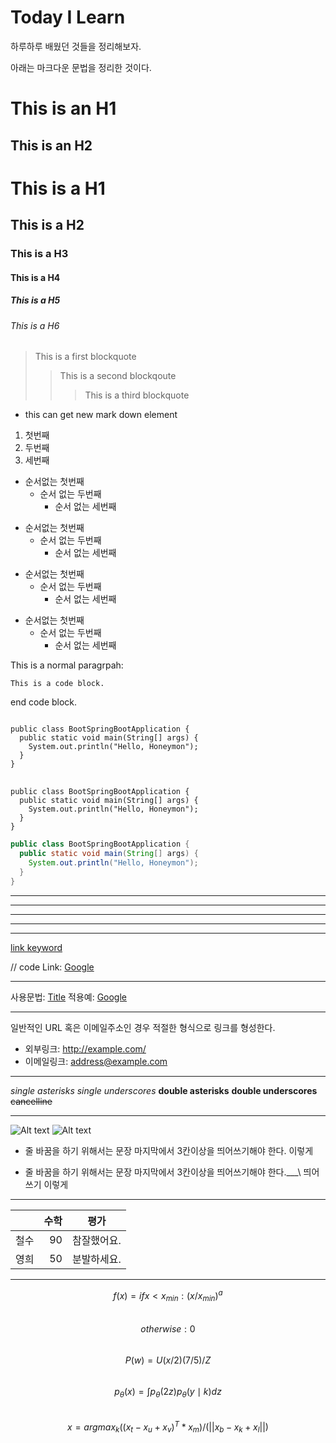 # Today I Learn

하루하루 배웠던 것들을 정리해보자.

아래는 마크다운 문법을 정리한 것이다.

This is an H1
=============

This is an H2
-------------

# This is a H1
## This is a H2
### This is a H3
#### This is a H4
##### This is a H5
###### This is a H6

> This is a first blockquote
>> This is a second blockqoute
>>> This is a third blockquote
- this can get new mark down element


1. 첫번째
2. 두번째
3. 세번째

* 순서없는 첫번째
    * 순서 없는 두번째
        * 순서 없는 세번째

+ 순서없는 첫번째
    + 순서 없는 두번째
        + 순서 없는 세번째

- 순서없는 첫번째
    - 순서 없는 두번째
        - 순서 없는 세번째


* 순서없는 첫번째
    + 순서 없는 두번째
        - 순서 없는 세번째


This is a normal paragrpah:

    This is a code block.

end code block.

<pre>
<code>
public class BootSpringBootApplication {
  public static void main(String[] args) {
    System.out.println("Hello, Honeymon");
  }
}
</code>
</pre>

```
public class BootSpringBootApplication {
  public static void main(String[] args) {
    System.out.println("Hello, Honeymon");
  }
}
```


```java
public class BootSpringBootApplication {
  public static void main(String[] args) {
    System.out.println("Hello, Honeymon");
  }
}
```

* * *

***

*****

- - -

---------------------------------------


[link keyword][id]

[id]: URL "Optional Title here"

// code
Link: [Google][googlelink]

[googlelink]: https://google.com "Go google"

---------------------------------------

사용문법: [Title](link)
적용예: [Google](https://google.com, "google link")

---------------------------------------
일반적인 URL 혹은 이메일주소인 경우 적절한 형식으로 링크를 형성한다.

* 외부링크: <http://example.com/>
* 이메일링크: <address@example.com>

---------------------------------------
*single asterisks*
_single underscores_
**double asterisks**
__double underscores__
~~cancelline~~

---------------------------------------
![Alt text](/path/to/img.jpg)
![Alt text](/path/to/img.jpg "Optional title")

* 줄 바꿈을 하기 위해서는 문장 마지막에서 3칸이상을 띄어쓰기해야 한다. 
이렇게

* 줄 바꿈을 하기 위해서는 문장 마지막에서 3칸이상을 띄어쓰기해야 한다.___\\ 띄어쓰기
이렇게


-------------------------

|                  | 수학                        | 평가              |  
|:--- | ---: | :---: |  
| 철수             | 90            | 참잘했어요. |  
| 영희           | 50            | 분발하세요. |


-------------------
$$f(x)= if x < x_{min} : (x/x_{min})^a$$  
$$otherwise : 0$$  
$$P(w)=U(x/2)(7/5)/Z$$  
$$p_{\theta}(x) = \int p_{\theta}(2z)p_{\theta}(y\mid k)dz$$  
$$x = argmax_k((x_t-x_u+x_v)^T*x_m)/(||x_b-x_k+x_l||)$$  
